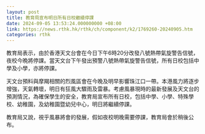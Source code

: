 ```yaml
---
layout: post
title: 教育局宣布明日所有日校繼續停課
date: 2024-09-05 13:53:24.000000000 +08:00
link: https://news.rthk.hk/rthk/ch/component/k2/1769260-20240905.htm
categories: rthk
---
```


教育局表示，由於香港天文台會在今日下午6時20分改發八號熱帶氣旋警告信號，夜校今晩將停課。當天文台下午發出預警八號熱帶氣旋警告信號，所有日校包括中學及小學，亦將停課。

天文台預料與摩羯相關的烈風區會在今晚及明早影響珠江口一帶。本港風力將逐步增強，天氣轉壞，明日有狂風大驟雨及雷暴。考慮風暴現時的最新發展及天文台的預測情況，為確保學生的安全，教育局宣布所有日校，包括中學、小學、特殊學校、幼稚園，及幼稚園暨幼兒中心，明日將繼續停課。

教育局又說，視乎風暴將會的發展，假如夜校明晚需要停課，教育局會於稍後公布。
